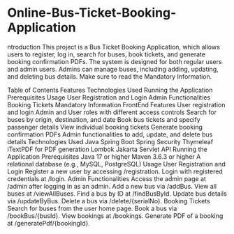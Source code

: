 # Online-Bus-Ticket-Booking-Application

ntroduction
This project is a Bus Ticket Booking Application, which allows users to register, log in, search for buses, book tickets, and generate booking confirmation PDFs. The system is designed for both regular users and admin users. Admins can manage buses, including adding, updating, and deleting bus details. Make sure to read the Mandatory Information.

Table of Contents
Features
Technologies Used
Running the Application
Prerequisites
Usage
User Registration and Login
Admin Functionalities
Booking Tickets
Mandatory Information
FrontEnd
Features
User registration and login
Admin and User roles with different access controls
Search for buses by origin, destination, and date
Book bus tickets and specify passenger details
View individual booking tickets
Generate booking confirmation PDFs
Admin functionalities to add, update, and delete bus details
Technologies Used
Java
Spring Boot
Spring Security
Thymeleaf
iTextPDF for PDF generation
Lombok
Jakarta Servlet API
Running the Application
Prerequisites
Java 17 or higher
Maven 3.6.3 or higher
A relational database (e.g., MySQL, PostgreSQL)
Usage
User Registration and Login
Register a new user by accessing /registration.
Login with registered credentials at /login.
Admin Functionalities
Access the admin page at /admin after logging in as an admin.
Add a new bus via /addBus.
View all buses at /viewAllBuses.
Find a bus by ID at /findBusById.
Update bus details via /updateByBus.
Delete a bus via /delete/{serialNo}.
Booking Tickets
Search for buses from the user home page.
Book a bus via /bookBus/{busId}.
View bookings at /bookings.
Generate PDF of a booking at /generatePdf/{bookingId}.
